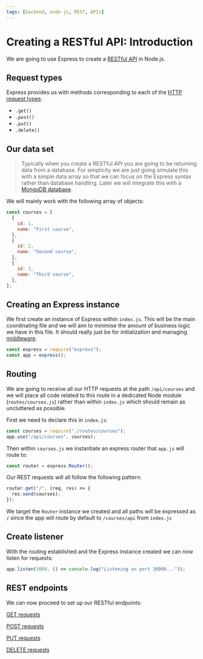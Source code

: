 ```yaml
---
tags: [backend, node-js, REST, APIs]
---
```


# Creating a RESTful API: Introduction

We are going to use Express to create a
[RESTful API](RESTful_APIs.md) in Node.js.

## Request types

Express provides us with methods corresponding to each of the
[HTTP request types](HTTP_request_types.md):

- `.get()`
- `.post()`
- `.put()`
- `.delete()`

## Our data set

> Typically when you create a RESTful API you are going to be returning data
> from a database. For simplicity we are just going simulate this with a simple
> data array so that we can focus on the Express syntax rather than database
> handling. Later we will integrate this with a
> [MongoDB database](05_%20Integrating_the_database.md).

We will mainly work with the following array of objects:

```js
const courses = [
  {
    id: 1,
    name: "First course",
  },
  {
    id: 2,
    name: "Second course",
  },
  {
    id: 3,
    name: "Third course",
  },
];
```

## Creating an Express instance

We first create an instance of Express within `index.js`. This will be the main
coordinating file and we will aim to minimise the amount of business logic we
have in this file. It should really just be for initialization and managing
[middleware](Middleware.md).

```js
const express = require("express");
const app = express();
```

## Routing

We are going to receive all our HTTP requests at the path `/api/courses` and we
will place all code related to this route in a dedicated Node module
(`routes/courses.js`) rather than within `index.js` which should remain as
uncluttered as possible.

First we need to declare this in `index.js`:

```js
const courses = require("./routes/courses");
app.use("/api/courses", courses);
```

Then within `courses.js` we instantiate an express router that `app.js` will
route to:

```js
const router = express.Router();
```

Our REST requests will all follow the following pattern:

```js
router.get("/", (req, res) => {
  res.send(courses);
});
```

We target the `Router` instance we created and all paths will be expressed as
`/` since the app will route by default to `/courses/api` from `index.js`

## Create listener

With the routing established and the Express instance created we can now listen
for requests:

```js
app.listen(3000, () => console.log("Listening on port 30000..."));
```

## REST endpoints

We can now proceed to set up our RESTful endpoints:

[GET requests](1_GET.md)

[POST requests](2_POST.md)

[PUT requests](3_PUT.md)

[DELETE requests](4_DELETE.md)
